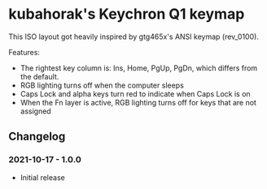 # kubahorak's Keychron Q1 keymap

This ISO layout got heavily inspired by gtg465x's ANSI keymap (rev_0100).

Features:
- The rightest key column is: Ins, Home, PgUp, PgDn, which differs from the default.
- RGB lighting turns off when the computer sleeps
- Caps Lock and alpha keys turn red to indicate when Caps Lock is on
- When the Fn layer is active, RGB lighting turns off for keys that are not assigned

## Changelog

### 2021-10-17 - 1.0.0

- Initial release

